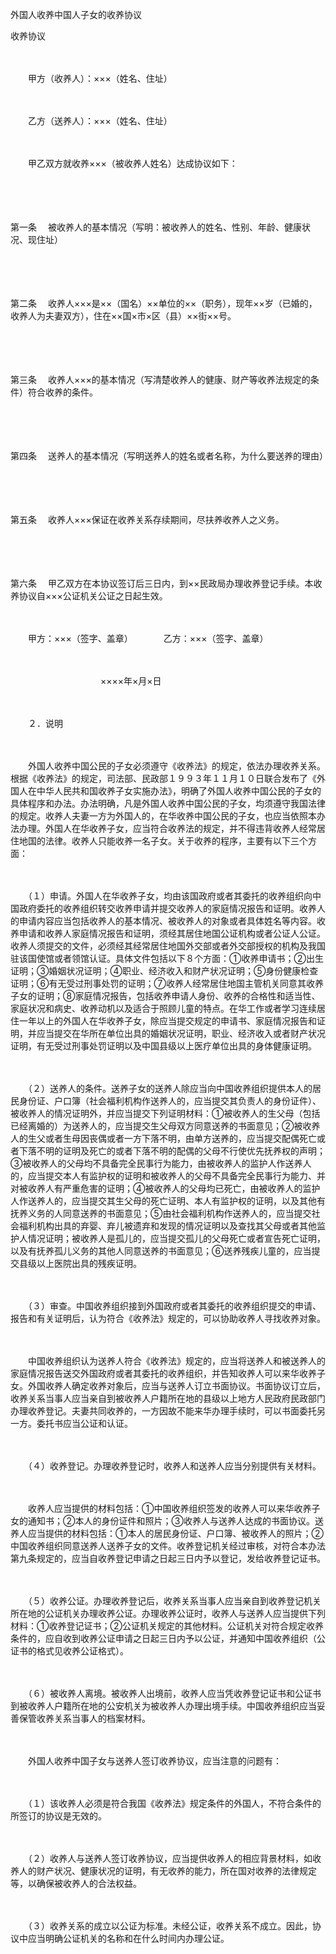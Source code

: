 



外国人收养中国人子女的收养协议



 收养协议　　

　　

　　甲方（收养人）：×××（姓名、住址）

　　

　　乙方（送养人）：×××（姓名、住址）

　　

　　甲乙双方就收养×××（被收养人姓名）达成协议如下：

　　

　　

第一条
　被收养人的基本情况（写明：被收养人的姓名、性别、年龄、健康状况、现住址）

　　

　　

第二条
　收养人×××是××（国名）××单位的××（职务），现年××岁（已婚的，收养人为夫妻双方），住在××国×市×区（县）××街××号。

　　

　　

第三条
　收养人×××的基本情况（写清楚收养人的健康、财产等收养法规定的条件）符合收养的条件。

　　

　　

第四条
　送养人的基本情况（写明送养人的姓名或者名称，为什么要送养的理由）

　　

　　

第五条
　收养人×××保证在收养关系存续期间，尽扶养收养人之义务。

　　

　　

第六条
　甲乙双方在本协议签订后三日内，到××民政局办理收养登记手续。本收养协议自×××公证机关公证之日起生效。　　

　　

　　甲方：×××（签字、盖章）　　　　乙方：×××（签字、盖章）

　　

　　　　　　　　　　 ××××年×月×日　　　　　　　　　　　　　　　　

　　

　　２．说明　　

　　

　　外国人收养中国公民的子女必须遵守《收养法》的规定，依法办理收养关系。根据《收养法》的规定，司法部、民政部１９９３年１１月１０日联合发布了《外国人在中华人民共和国收养子女实施办法》，明确了外国人收养中国公民的子女的具体程序和办法。办法明确，凡是外国人收养中国公民的子女，均须遵守我国法律的规定。收养人夫妻一方为外国人的，在华收养中国公民的子女，也应当依照本办法办理。外国人在华收养子女，应当符合收养法的规定，并不得违背收养人经常居住地国的法律。收养人只能收养一名子女。关于收养的程序，主要有以下三个方面：

　　

　　（１）申请。外国人在华收养子女，均由该国政府或者其委托的收养组织向中国政府委托的收养组织转交收养申请并提交收养人的家庭情况报告和证明。收养人的申请内容应当包括收养人的基本情况、被收养人的对象或者具体姓名等内容。收养申请和收养人家庭情况报告和证明，须经其居住地国公证机构或者公证人公证。收养人须提交的文件，必须经其经常居住地国外交部或者外交部授权的机构及我国驻该国使馆或者领馆认证。具体文件包括以下８个方面：①收养申请书；②出生证明；③婚姻状况证明；④职业、经济收入和财产状况证明；⑤身份健康检查证明；⑥有无受过刑事处罚的证明；⑦收养人经常居住地国主管机关同意其收养子女的证明；⑧家庭情况报告，包括收养申请人身份、收养的合格性和适当性、家庭状况和病史、收养动机以及适合于照顾儿童的特点。在华工作或者学习连续居住一年以上的外国人在华收养子女，除应当提交规定的申请书、家庭情况报告和证明，并应当提交在华所在单位出具的婚姻状况证明，职业、经济收入或者财产状况证明，有无受过刑事处罚证明以及中国县级以上医疗单位出具的身体健康证明。

　　

　　（２）送养人的条件。送养子女的送养人除应当向中国收养组织提供本人的居民身份证、户口簿（社会福利机构作送养人的，应当提交其负责人的身份证件）、被收养人的情况证明外，并应当提交下列证明材料：①被收养人的生父母（包括已经离婚的）为送养人的，应当提交生父母双方同意送养的书面意见；②被收养人的生父或者生母因丧偶或者一方下落不明，由单方送养的，应当提交配偶死亡或者下落不明的证明及死亡的或者下落不明的配偶的父母不行使优先抚养权的声明；③被收养人的父母均不具备完全民事行为能力，由被收养人的监护人作送养人的，应当提交本人有监护权的证明和被收养人的父母不具备完全民事行为能力、并对被收养人有严重危害的证明；④被收养人的父母均已死亡，由被收养人的监护人作送养人的，应当提交其生父母的死亡证明、本人有监护权的证明，以及其他有抚养义务的人同意送养的书面意见；⑤由社会福利机构作送养人的，应当提交社会福利机构出具的弃婴、弃儿被遗弃和发现的情况证明以及查找其父母或者其他监护人情况证明；被收养人是孤儿的，应当提交孤儿的父母死亡或者宣告死亡证明，以及有抚养孤儿义务的其他人同意送养的书面意见；⑥送养残疾儿童的，应当提交县级以上医院出具的残疾证明。

　　

　　（３）审查。中国收养组织接到外国政府或者其委托的收养组织提交的申请、报告和有关证明后，认为符合《收养法》规定的，可以协助收养人寻找收养对象。

　　

　　中国收养组织认为送养人符合《收养法》规定的，应当将送养人和被送养人的家庭情况报告送交外国政府或者其委托的收养组织，并告知收养人可以来华收养子女。外国收养人确定收养对象后，应当与送养人订立书面协议。书面协议订立后，收养关系当事人应当亲自到被收养人户籍所在地的县级以上地方人民政府民政部门办理收养登记。夫妻共同收养的，一方因故不能来华办理手续时，可以书面委托另一方。委托书应当公证和认证。

　　

　　（４）收养登记。办理收养登记时，收养人和送养人应当分别提供有关材料。

　　

　　收养人应当提供的材料包括：①中国收养组织签发的收养人可以来华收养子女的通知书；②本人的身份证件和照片；③收养人与送养人达成的书面协议。送养人应当提供的材料包括：①本人的居民身份证、户口簿、被收养人的照片；②中国收养组织同意送养人送养子女的文件。收养登记机关经过审核，对符合本办法第九条规定的，应当自收养登记申请之日起三日内予以登记，发给收养登记证书。

　　

　　（５）收养公证。办理收养登记后，收养关系当事人应当亲自到收养登记机关所在地的公证机关办理收养公证。办理收养公证时，收养人与送养人应当提供下列材料：①收养登记证书；②公证机关规定的其他材料。公证机关对符合规定收养条件的，应自收到收养公证申请之日起三日内予以公证，并通知中国收养组织（公证书的格式见收养公证格式）。

　　

　　（６）被收养人离境。被收养人出境前，收养人应当凭收养登记证书和公证书到被收养人户籍所在地的公安机关为被收养人办理出境手续。中国收养组织应当妥善保管收养关系当事人的档案材料。

　　

　　外国人收养中国子女与送养人签订收养协议，应当注意的问题有：

　　

　　（１）该收养人必须是符合我国《收养法》规定条件的外国人，不符合条件的所签订的协议是无效的。

　　

　　（２）收养人与送养人签订收养协议，应当提供收养人的相应背景材料，如收养人的财产状况、健康状况的证明，有无收养的能力，所在国对收养的法律规定等，以确保被收养人的合法权益。

　　

　　（３）收养关系的成立以公证为标准。未经公证，收养关系不成立。因此，协议中应当明确公证机关的名称和在什么时间内办理公证。